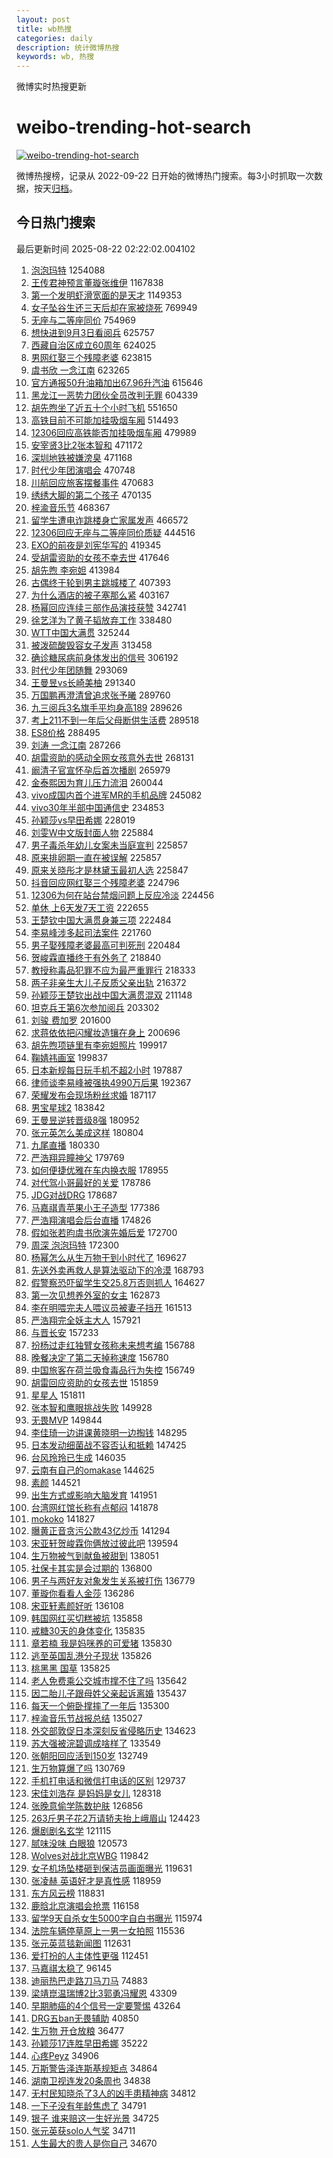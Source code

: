 ```yaml
---
layout: post
title: wb热搜
categories: daily
description: 统计微博热搜
keywords: wb, 热搜
---
```


微博实时热搜更新

# weibo-trending-hot-search

[![weibo-trending-hot-search](https://github.com/ameizi/weibo-trending-hot-search/actions/workflows/ci.yml/badge.svg)](https://github.com/ameizi/weibo-trending-hot-search/actions/workflows/ci.yml)

微博热搜榜，记录从 2022-09-22 日开始的微博热门搜索。每3小时抓取一次数据，按天[归档](./archives)。

## 今日热门搜索

<!-- BEGIN --> 
最后更新时间 2025-08-22 02:22:02.004102 
1. [泡泡玛特](https://s.weibo.com/weibo?q=%E6%B3%A1%E6%B3%A1%E7%8E%9B%E7%89%B9&t=31&band_rank=1&Refer=top) 1254088
1. [王传君神预言董璇张维伊](https://s.weibo.com/weibo?q=%23%E7%8E%8B%E4%BC%A0%E5%90%9B%E7%A5%9E%E9%A2%84%E8%A8%80%E8%91%A3%E7%92%87%E5%BC%A0%E7%BB%B4%E4%BC%8A%23&t=31&band_rank=1&Refer=top) 1167838
1. [第一个发明虾滑宽面的是天才](https://s.weibo.com/weibo?q=%E7%AC%AC%E4%B8%80%E4%B8%AA%E5%8F%91%E6%98%8E%E8%99%BE%E6%BB%91%E5%AE%BD%E9%9D%A2%E7%9A%84%E6%98%AF%E5%A4%A9%E6%89%8D&t=31&band_rank=1&Refer=top) 1149353
1. [女子坠谷生还三天后却在家被烧死](https://s.weibo.com/weibo?q=%23%E5%A5%B3%E5%AD%90%E5%9D%A0%E8%B0%B7%E7%94%9F%E8%BF%98%E4%B8%89%E5%A4%A9%E5%90%8E%E5%8D%B4%E5%9C%A8%E5%AE%B6%E8%A2%AB%E7%83%A7%E6%AD%BB%23&t=31&band_rank=2&Refer=top) 769949
1. [无座与二等座同价](https://s.weibo.com/weibo?q=%23%E6%97%A0%E5%BA%A7%E4%B8%8E%E4%BA%8C%E7%AD%89%E5%BA%A7%E5%90%8C%E4%BB%B7%23&t=31&band_rank=2&Refer=top) 754969
1. [想快进到9月3日看阅兵](https://s.weibo.com/weibo?q=%23%E6%83%B3%E5%BF%AB%E8%BF%9B%E5%88%B09%E6%9C%883%E6%97%A5%E7%9C%8B%E9%98%85%E5%85%B5%23&t=31&band_rank=3&Refer=top) 625757
1. [西藏自治区成立60周年](https://s.weibo.com/weibo?q=%23%E8%A5%BF%E8%97%8F%E8%87%AA%E6%B2%BB%E5%8C%BA%E6%88%90%E7%AB%8B60%E5%91%A8%E5%B9%B4%23&t=31&band_rank=3&Refer=top) 624025
1. [男网红娶三个残障老婆](https://s.weibo.com/weibo?q=%E7%94%B7%E7%BD%91%E7%BA%A2%E5%A8%B6%E4%B8%89%E4%B8%AA%E6%AE%8B%E9%9A%9C%E8%80%81%E5%A9%86&t=31&band_rank=4&Refer=top) 623815
1. [虞书欣 一念江南](https://s.weibo.com/weibo?q=%E8%99%9E%E4%B9%A6%E6%AC%A3%20%E4%B8%80%E5%BF%B5%E6%B1%9F%E5%8D%97&t=31&band_rank=4&Refer=top) 623265
1. [官方通报50升油箱加出67.96升汽油](https://s.weibo.com/weibo?q=%23%E5%AE%98%E6%96%B9%E9%80%9A%E6%8A%A550%E5%8D%87%E6%B2%B9%E7%AE%B1%E5%8A%A0%E5%87%BA67.96%E5%8D%87%E6%B1%BD%E6%B2%B9%23&t=31&band_rank=5&Refer=top) 615646
1. [黑龙江一恶势力团伙全员改判无罪](https://s.weibo.com/weibo?q=%23%E9%BB%91%E9%BE%99%E6%B1%9F%E4%B8%80%E6%81%B6%E5%8A%BF%E5%8A%9B%E5%9B%A2%E4%BC%99%E5%85%A8%E5%91%98%E6%94%B9%E5%88%A4%E6%97%A0%E7%BD%AA%23&t=31&band_rank=32&Refer=top) 604339
1. [胡先煦坐了近五十个小时飞机](https://s.weibo.com/weibo?q=%E8%83%A1%E5%85%88%E7%85%A6%E5%9D%90%E4%BA%86%E8%BF%91%E4%BA%94%E5%8D%81%E4%B8%AA%E5%B0%8F%E6%97%B6%E9%A3%9E%E6%9C%BA&t=31&band_rank=6&Refer=top) 551650
1. [高铁目前不可能加挂吸烟车厢](https://s.weibo.com/weibo?q=%23%E9%AB%98%E9%93%81%E7%9B%AE%E5%89%8D%E4%B8%8D%E5%8F%AF%E8%83%BD%E5%8A%A0%E6%8C%82%E5%90%B8%E7%83%9F%E8%BD%A6%E5%8E%A2%23&t=31&band_rank=7&Refer=top) 514493
1. [12306回应高铁能否加挂吸烟车厢](https://s.weibo.com/weibo?q=%2312306%E5%9B%9E%E5%BA%94%E9%AB%98%E9%93%81%E8%83%BD%E5%90%A6%E5%8A%A0%E6%8C%82%E5%90%B8%E7%83%9F%E8%BD%A6%E5%8E%A2%23&t=31&band_rank=8&Refer=top) 479989
1. [安宰贤3比2张本智和](https://s.weibo.com/weibo?q=%23%E5%AE%89%E5%AE%B0%E8%B4%A43%E6%AF%942%E5%BC%A0%E6%9C%AC%E6%99%BA%E5%92%8C%23&t=31&band_rank=6&Refer=top) 471172
1. [深圳地铁被嫌滂臭](https://s.weibo.com/weibo?q=%23%E6%B7%B1%E5%9C%B3%E5%9C%B0%E9%93%81%E8%A2%AB%E5%AB%8C%E6%BB%82%E8%87%AD%23&t=31&band_rank=2&Refer=top) 471168
1. [时代少年团演唱会](https://s.weibo.com/weibo?q=%E6%97%B6%E4%BB%A3%E5%B0%91%E5%B9%B4%E5%9B%A2%E6%BC%94%E5%94%B1%E4%BC%9A&t=31&band_rank=4&Refer=top) 470748
1. [川航回应旅客摆餐事件](https://s.weibo.com/weibo?q=%23%E5%B7%9D%E8%88%AA%E5%9B%9E%E5%BA%94%E6%97%85%E5%AE%A2%E6%91%86%E9%A4%90%E4%BA%8B%E4%BB%B6%23&t=31&band_rank=5&Refer=top) 470683
1. [绣绣大脚的第二个孩子](https://s.weibo.com/weibo?q=%23%E7%BB%A3%E7%BB%A3%E5%A4%A7%E8%84%9A%E7%9A%84%E7%AC%AC%E4%BA%8C%E4%B8%AA%E5%AD%A9%E5%AD%90%23&t=31&band_rank=7&Refer=top) 470135
1. [梓渝音乐节](https://s.weibo.com/weibo?q=%E6%A2%93%E6%B8%9D%E9%9F%B3%E4%B9%90%E8%8A%82&t=31&band_rank=8&Refer=top) 468367
1. [留学生遭电诈跳楼身亡家属发声](https://s.weibo.com/weibo?q=%23%E7%95%99%E5%AD%A6%E7%94%9F%E9%81%AD%E7%94%B5%E8%AF%88%E8%B7%B3%E6%A5%BC%E8%BA%AB%E4%BA%A1%E5%AE%B6%E5%B1%9E%E5%8F%91%E5%A3%B0%23&t=31&band_rank=9&Refer=top) 466572
1. [12306回应无座与二等座同价质疑](https://s.weibo.com/weibo?q=%2312306%E5%9B%9E%E5%BA%94%E6%97%A0%E5%BA%A7%E4%B8%8E%E4%BA%8C%E7%AD%89%E5%BA%A7%E5%90%8C%E4%BB%B7%E8%B4%A8%E7%96%91%23&t=31&band_rank=10&Refer=top) 444516
1. [EXO的前夜是刘宪华写的](https://s.weibo.com/weibo?q=EXO%E7%9A%84%E5%89%8D%E5%A4%9C%E6%98%AF%E5%88%98%E5%AE%AA%E5%8D%8E%E5%86%99%E7%9A%84&t=31&band_rank=9&Refer=top) 419345
1. [受胡雷资助的女孩不幸去世](https://s.weibo.com/weibo?q=%23%E5%8F%97%E8%83%A1%E9%9B%B7%E8%B5%84%E5%8A%A9%E7%9A%84%E5%A5%B3%E5%AD%A9%E4%B8%8D%E5%B9%B8%E5%8E%BB%E4%B8%96%23&t=31&band_rank=1&Refer=top) 417646
1. [胡先煦 李宛妲](https://s.weibo.com/weibo?q=%E8%83%A1%E5%85%88%E7%85%A6%20%E6%9D%8E%E5%AE%9B%E5%A6%B2&t=31&band_rank=11&Refer=top) 413984
1. [古偶终于轮到男主跳城楼了](https://s.weibo.com/weibo?q=%E5%8F%A4%E5%81%B6%E7%BB%88%E4%BA%8E%E8%BD%AE%E5%88%B0%E7%94%B7%E4%B8%BB%E8%B7%B3%E5%9F%8E%E6%A5%BC%E4%BA%86&t=31&band_rank=6&Refer=top) 407393
1. [为什么酒店的被子塞那么紧](https://s.weibo.com/weibo?q=%E4%B8%BA%E4%BB%80%E4%B9%88%E9%85%92%E5%BA%97%E7%9A%84%E8%A2%AB%E5%AD%90%E5%A1%9E%E9%82%A3%E4%B9%88%E7%B4%A7&t=31&band_rank=12&Refer=top) 403167
1. [杨幂回应连续三部作品演技获赞](https://s.weibo.com/weibo?q=%23%E6%9D%A8%E5%B9%82%E5%9B%9E%E5%BA%94%E8%BF%9E%E7%BB%AD%E4%B8%89%E9%83%A8%E4%BD%9C%E5%93%81%E6%BC%94%E6%8A%80%E8%8E%B7%E8%B5%9E%23&t=31&band_rank=10&Refer=top) 342741
1. [徐艺洋为了黄子韬放弃工作](https://s.weibo.com/weibo?q=%E5%BE%90%E8%89%BA%E6%B4%8B%E4%B8%BA%E4%BA%86%E9%BB%84%E5%AD%90%E9%9F%AC%E6%94%BE%E5%BC%83%E5%B7%A5%E4%BD%9C&t=31&band_rank=11&Refer=top) 338480
1. [WTT中国大满贯](https://s.weibo.com/weibo?q=WTT%E4%B8%AD%E5%9B%BD%E5%A4%A7%E6%BB%A1%E8%B4%AF&t=31&band_rank=12&Refer=top) 325244
1. [被泼硫酸毁容女子发声](https://s.weibo.com/weibo?q=%23%E8%A2%AB%E6%B3%BC%E7%A1%AB%E9%85%B8%E6%AF%81%E5%AE%B9%E5%A5%B3%E5%AD%90%E5%8F%91%E5%A3%B0%23&t=31&band_rank=13&Refer=top) 313458
1. [确诊糖尿病前身体发出的信号](https://s.weibo.com/weibo?q=%E7%A1%AE%E8%AF%8A%E7%B3%96%E5%B0%BF%E7%97%85%E5%89%8D%E8%BA%AB%E4%BD%93%E5%8F%91%E5%87%BA%E7%9A%84%E4%BF%A1%E5%8F%B7&t=31&band_rank=12&Refer=top) 306192
1. [时代少年团随舞](https://s.weibo.com/weibo?q=%E6%97%B6%E4%BB%A3%E5%B0%91%E5%B9%B4%E5%9B%A2%E9%9A%8F%E8%88%9E&t=31&band_rank=15&Refer=top) 293069
1. [王曼昱vs长崎美柚](https://s.weibo.com/weibo?q=%E7%8E%8B%E6%9B%BC%E6%98%B1vs%E9%95%BF%E5%B4%8E%E7%BE%8E%E6%9F%9A&t=31&band_rank=8&Refer=top) 291340
1. [万国鹏再澄清曾追求张予曦](https://s.weibo.com/weibo?q=%E4%B8%87%E5%9B%BD%E9%B9%8F%E5%86%8D%E6%BE%84%E6%B8%85%E6%9B%BE%E8%BF%BD%E6%B1%82%E5%BC%A0%E4%BA%88%E6%9B%A6&t=31&band_rank=13&Refer=top) 289760
1. [九三阅兵3名旗手平均身高189](https://s.weibo.com/weibo?q=%23%E4%B9%9D%E4%B8%89%E9%98%85%E5%85%B53%E5%90%8D%E6%97%97%E6%89%8B%E5%B9%B3%E5%9D%87%E8%BA%AB%E9%AB%98189%23&t=31&band_rank=14&Refer=top) 289626
1. [考上211不到一年后父母断供生活费](https://s.weibo.com/weibo?q=%23%E8%80%83%E4%B8%8A211%E4%B8%8D%E5%88%B0%E4%B8%80%E5%B9%B4%E5%90%8E%E7%88%B6%E6%AF%8D%E6%96%AD%E4%BE%9B%E7%94%9F%E6%B4%BB%E8%B4%B9%23&t=31&band_rank=15&Refer=top) 289518
1. [ES8价格](https://s.weibo.com/weibo?q=ES8%E4%BB%B7%E6%A0%BC&t=31&band_rank=16&Refer=top) 288495
1. [刘涛 一念江南](https://s.weibo.com/weibo?q=%E5%88%98%E6%B6%9B%20%E4%B8%80%E5%BF%B5%E6%B1%9F%E5%8D%97&t=31&band_rank=34&Refer=top) 287266
1. [胡雷资助的感动全网女孩意外去世](https://s.weibo.com/weibo?q=%23%E8%83%A1%E9%9B%B7%E8%B5%84%E5%8A%A9%E7%9A%84%E6%84%9F%E5%8A%A8%E5%85%A8%E7%BD%91%E5%A5%B3%E5%AD%A9%E6%84%8F%E5%A4%96%E5%8E%BB%E4%B8%96%23&t=31&band_rank=4&Refer=top) 268131
1. [阚清子官宣怀孕后首次播剧](https://s.weibo.com/weibo?q=%E9%98%9A%E6%B8%85%E5%AD%90%E5%AE%98%E5%AE%A3%E6%80%80%E5%AD%95%E5%90%8E%E9%A6%96%E6%AC%A1%E6%92%AD%E5%89%A7&t=31&band_rank=16&Refer=top) 265979
1. [金泰熙因为育儿压力流泪](https://s.weibo.com/weibo?q=%23%E9%87%91%E6%B3%B0%E7%86%99%E5%9B%A0%E4%B8%BA%E8%82%B2%E5%84%BF%E5%8E%8B%E5%8A%9B%E6%B5%81%E6%B3%AA%23&t=31&band_rank=18&Refer=top) 260044
1. [vivo成国内首个进军MR的手机品牌](https://s.weibo.com/weibo?q=%23vivo%E6%88%90%E5%9B%BD%E5%86%85%E9%A6%96%E4%B8%AA%E8%BF%9B%E5%86%9BMR%E7%9A%84%E6%89%8B%E6%9C%BA%E5%93%81%E7%89%8C%23&t=31&band_rank=17&Refer=top) 245082
1. [vivo30年半部中国通信史](https://s.weibo.com/weibo?q=%23vivo30%E5%B9%B4%E5%8D%8A%E9%83%A8%E4%B8%AD%E5%9B%BD%E9%80%9A%E4%BF%A1%E5%8F%B2%23&t=31&band_rank=18&Refer=top) 234853
1. [孙颖莎vs早田希娜](https://s.weibo.com/weibo?q=%E5%AD%99%E9%A2%96%E8%8E%8Evs%E6%97%A9%E7%94%B0%E5%B8%8C%E5%A8%9C&t=31&band_rank=9&Refer=top) 228019
1. [刘雯W中文版封面人物](https://s.weibo.com/weibo?q=%23%E5%88%98%E9%9B%AFW%E4%B8%AD%E6%96%87%E7%89%88%E5%B0%81%E9%9D%A2%E4%BA%BA%E7%89%A9%23&t=31&band_rank=19&Refer=top) 225884
1. [男子毒杀年幼儿女案未当庭宣判](https://s.weibo.com/weibo?q=%23%E7%94%B7%E5%AD%90%E6%AF%92%E6%9D%80%E5%B9%B4%E5%B9%BC%E5%84%BF%E5%A5%B3%E6%A1%88%E6%9C%AA%E5%BD%93%E5%BA%AD%E5%AE%A3%E5%88%A4%23&t=31&band_rank=20&Refer=top) 225857
1. [原来排卵期一直在被误解](https://s.weibo.com/weibo?q=%E5%8E%9F%E6%9D%A5%E6%8E%92%E5%8D%B5%E6%9C%9F%E4%B8%80%E7%9B%B4%E5%9C%A8%E8%A2%AB%E8%AF%AF%E8%A7%A3&t=31&band_rank=21&Refer=top) 225857
1. [原来关晓彤才是林黛玉最初人选](https://s.weibo.com/weibo?q=%E5%8E%9F%E6%9D%A5%E5%85%B3%E6%99%93%E5%BD%A4%E6%89%8D%E6%98%AF%E6%9E%97%E9%BB%9B%E7%8E%89%E6%9C%80%E5%88%9D%E4%BA%BA%E9%80%89&t=31&band_rank=22&Refer=top) 225847
1. [抖音回应网红娶三个残障老婆](https://s.weibo.com/weibo?q=%23%E6%8A%96%E9%9F%B3%E5%9B%9E%E5%BA%94%E7%BD%91%E7%BA%A2%E5%A8%B6%E4%B8%89%E4%B8%AA%E6%AE%8B%E9%9A%9C%E8%80%81%E5%A9%86%23&t=31&band_rank=13&Refer=top) 224796
1. [12306为何在站台禁烟问题上反应冷淡](https://s.weibo.com/weibo?q=%2312306%E4%B8%BA%E4%BD%95%E5%9C%A8%E7%AB%99%E5%8F%B0%E7%A6%81%E7%83%9F%E9%97%AE%E9%A2%98%E4%B8%8A%E5%8F%8D%E5%BA%94%E5%86%B7%E6%B7%A1%23&t=31&band_rank=23&Refer=top) 224456
1. [单休 上6天发7天工资](https://s.weibo.com/weibo?q=%E5%8D%95%E4%BC%91%20%E4%B8%8A6%E5%A4%A9%E5%8F%917%E5%A4%A9%E5%B7%A5%E8%B5%84&t=31&band_rank=15&Refer=top) 222655
1. [王楚钦中国大满贯身兼三项](https://s.weibo.com/weibo?q=%23%E7%8E%8B%E6%A5%9A%E9%92%A6%E4%B8%AD%E5%9B%BD%E5%A4%A7%E6%BB%A1%E8%B4%AF%E8%BA%AB%E5%85%BC%E4%B8%89%E9%A1%B9%23&t=31&band_rank=24&Refer=top) 222484
1. [李易峰涉多起司法案件](https://s.weibo.com/weibo?q=%23%E6%9D%8E%E6%98%93%E5%B3%B0%E6%B6%89%E5%A4%9A%E8%B5%B7%E5%8F%B8%E6%B3%95%E6%A1%88%E4%BB%B6%23&t=31&band_rank=16&Refer=top) 221760
1. [男子娶残障老婆最高可判死刑](https://s.weibo.com/weibo?q=%23%E7%94%B7%E5%AD%90%E5%A8%B6%E6%AE%8B%E9%9A%9C%E8%80%81%E5%A9%86%E6%9C%80%E9%AB%98%E5%8F%AF%E5%88%A4%E6%AD%BB%E5%88%91%23&t=31&band_rank=18&Refer=top) 220484
1. [贺峻霖直播终于有外务了](https://s.weibo.com/weibo?q=%E8%B4%BA%E5%B3%BB%E9%9C%96%E7%9B%B4%E6%92%AD%E7%BB%88%E4%BA%8E%E6%9C%89%E5%A4%96%E5%8A%A1%E4%BA%86&t=31&band_rank=19&Refer=top) 218840
1. [教授称毒品犯罪不应为最严重罪行](https://s.weibo.com/weibo?q=%23%E6%95%99%E6%8E%88%E7%A7%B0%E6%AF%92%E5%93%81%E7%8A%AF%E7%BD%AA%E4%B8%8D%E5%BA%94%E4%B8%BA%E6%9C%80%E4%B8%A5%E9%87%8D%E7%BD%AA%E8%A1%8C%23&t=31&band_rank=20&Refer=top) 218333
1. [两子非亲生大儿子反质父亲出轨](https://s.weibo.com/weibo?q=%23%E4%B8%A4%E5%AD%90%E9%9D%9E%E4%BA%B2%E7%94%9F%E5%A4%A7%E5%84%BF%E5%AD%90%E5%8F%8D%E8%B4%A8%E7%88%B6%E4%BA%B2%E5%87%BA%E8%BD%A8%23&t=31&band_rank=25&Refer=top) 216372
1. [孙颖莎王楚钦出战中国大满贯混双](https://s.weibo.com/weibo?q=%23%E5%AD%99%E9%A2%96%E8%8E%8E%E7%8E%8B%E6%A5%9A%E9%92%A6%E5%87%BA%E6%88%98%E4%B8%AD%E5%9B%BD%E5%A4%A7%E6%BB%A1%E8%B4%AF%E6%B7%B7%E5%8F%8C%23&t=31&band_rank=26&Refer=top) 211148
1. [坦克兵王第6次参加阅兵](https://s.weibo.com/weibo?q=%23%E5%9D%A6%E5%85%8B%E5%85%B5%E7%8E%8B%E7%AC%AC6%E6%AC%A1%E5%8F%82%E5%8A%A0%E9%98%85%E5%85%B5%23&t=31&band_rank=22&Refer=top) 203302
1. [刘骏 费加罗](https://s.weibo.com/weibo?q=%E5%88%98%E9%AA%8F%20%E8%B4%B9%E5%8A%A0%E7%BD%97&t=31&band_rank=23&Refer=top) 201600
1. [求蒋依依把闪耀妆造镶在身上](https://s.weibo.com/weibo?q=%23%E6%B1%82%E8%92%8B%E4%BE%9D%E4%BE%9D%E6%8A%8A%E9%97%AA%E8%80%80%E5%A6%86%E9%80%A0%E9%95%B6%E5%9C%A8%E8%BA%AB%E4%B8%8A%23&t=31&band_rank=20&Refer=top) 200696
1. [胡先煦项链里有李宛妲照片](https://s.weibo.com/weibo?q=%E8%83%A1%E5%85%88%E7%85%A6%E9%A1%B9%E9%93%BE%E9%87%8C%E6%9C%89%E6%9D%8E%E5%AE%9B%E5%A6%B2%E7%85%A7%E7%89%87&t=31&band_rank=24&Refer=top) 199917
1. [鞠婧祎画室](https://s.weibo.com/weibo?q=%23%E9%9E%A0%E5%A9%A7%E7%A5%8E%E7%94%BB%E5%AE%A4%23&t=31&band_rank=22&Refer=top) 199837
1. [日本新规每日玩手机不超2小时](https://s.weibo.com/weibo?q=%E6%97%A5%E6%9C%AC%E6%96%B0%E8%A7%84%E6%AF%8F%E6%97%A5%E7%8E%A9%E6%89%8B%E6%9C%BA%E4%B8%8D%E8%B6%852%E5%B0%8F%E6%97%B6&t=31&band_rank=23&Refer=top) 197887
1. [律师谈李易峰被强执4990万后果](https://s.weibo.com/weibo?q=%23%E5%BE%8B%E5%B8%88%E8%B0%88%E6%9D%8E%E6%98%93%E5%B3%B0%E8%A2%AB%E5%BC%BA%E6%89%A74990%E4%B8%87%E5%90%8E%E6%9E%9C%23&t=31&band_rank=24&Refer=top) 192367
1. [荣耀发布会现场粉丝求婚](https://s.weibo.com/weibo?q=%23%E8%8D%A3%E8%80%80%E5%8F%91%E5%B8%83%E4%BC%9A%E7%8E%B0%E5%9C%BA%E7%B2%89%E4%B8%9D%E6%B1%82%E5%A9%9A%23&t=31&band_rank=25&Refer=top) 187117
1. [男宝星球2](https://s.weibo.com/weibo?q=%23%E7%94%B7%E5%AE%9D%E6%98%9F%E7%90%832%23&t=31&band_rank=26&Refer=top) 183842
1. [王曼昱逆转晋级8强](https://s.weibo.com/weibo?q=%23%E7%8E%8B%E6%9B%BC%E6%98%B1%E9%80%86%E8%BD%AC%E6%99%8B%E7%BA%A78%E5%BC%BA%23&t=31&band_rank=25&Refer=top) 180952
1. [张元英怎么美成这样](https://s.weibo.com/weibo?q=%E5%BC%A0%E5%85%83%E8%8B%B1%E6%80%8E%E4%B9%88%E7%BE%8E%E6%88%90%E8%BF%99%E6%A0%B7&t=31&band_rank=26&Refer=top) 180804
1. [九尾直播](https://s.weibo.com/weibo?q=%E4%B9%9D%E5%B0%BE%E7%9B%B4%E6%92%AD&t=31&band_rank=27&Refer=top) 180330
1. [严浩翔异瞳神父](https://s.weibo.com/weibo?q=%E4%B8%A5%E6%B5%A9%E7%BF%94%E5%BC%82%E7%9E%B3%E7%A5%9E%E7%88%B6&t=31&band_rank=27&Refer=top) 179769
1. [如何便捷优雅在车内换衣服](https://s.weibo.com/weibo?q=%23%E5%A6%82%E4%BD%95%E4%BE%BF%E6%8D%B7%E4%BC%98%E9%9B%85%E5%9C%A8%E8%BD%A6%E5%86%85%E6%8D%A2%E8%A1%A3%E6%9C%8D%23&t=31&band_rank=28&Refer=top) 178955
1. [对代驾小哥最好的关爱](https://s.weibo.com/weibo?q=%23%E5%AF%B9%E4%BB%A3%E9%A9%BE%E5%B0%8F%E5%93%A5%E6%9C%80%E5%A5%BD%E7%9A%84%E5%85%B3%E7%88%B1%23&t=31&band_rank=29&Refer=top) 178786
1. [JDG对战DRG](https://s.weibo.com/weibo?q=%23JDG%E5%AF%B9%E6%88%98DRG%23&t=31&band_rank=30&Refer=top) 178687
1. [马嘉祺青苹果小王子造型](https://s.weibo.com/weibo?q=%E9%A9%AC%E5%98%89%E7%A5%BA%E9%9D%92%E8%8B%B9%E6%9E%9C%E5%B0%8F%E7%8E%8B%E5%AD%90%E9%80%A0%E5%9E%8B&t=31&band_rank=31&Refer=top) 177386
1. [严浩翔演唱会后台直播](https://s.weibo.com/weibo?q=%23%E4%B8%A5%E6%B5%A9%E7%BF%94%E6%BC%94%E5%94%B1%E4%BC%9A%E5%90%8E%E5%8F%B0%E7%9B%B4%E6%92%AD%23&t=31&band_rank=28&Refer=top) 174826
1. [假如张若昀虞书欣演先婚后爱](https://s.weibo.com/weibo?q=%E5%81%87%E5%A6%82%E5%BC%A0%E8%8B%A5%E6%98%80%E8%99%9E%E4%B9%A6%E6%AC%A3%E6%BC%94%E5%85%88%E5%A9%9A%E5%90%8E%E7%88%B1&t=31&band_rank=27&Refer=top) 172700
1. [周深 泡泡玛特](https://s.weibo.com/weibo?q=%E5%91%A8%E6%B7%B1%20%E6%B3%A1%E6%B3%A1%E7%8E%9B%E7%89%B9&t=31&band_rank=32&Refer=top) 172300
1. [杨幂怎么从生万物干到小时代了](https://s.weibo.com/weibo?q=%E6%9D%A8%E5%B9%82%E6%80%8E%E4%B9%88%E4%BB%8E%E7%94%9F%E4%B8%87%E7%89%A9%E5%B9%B2%E5%88%B0%E5%B0%8F%E6%97%B6%E4%BB%A3%E4%BA%86&t=31&band_rank=28&Refer=top) 169627
1. [先送外卖再救人是算法驱动下的冷漠](https://s.weibo.com/weibo?q=%23%E5%85%88%E9%80%81%E5%A4%96%E5%8D%96%E5%86%8D%E6%95%91%E4%BA%BA%E6%98%AF%E7%AE%97%E6%B3%95%E9%A9%B1%E5%8A%A8%E4%B8%8B%E7%9A%84%E5%86%B7%E6%BC%A0%23&t=31&band_rank=30&Refer=top) 168793
1. [假警察恐吓留学生交25.8万否则抓人](https://s.weibo.com/weibo?q=%23%E5%81%87%E8%AD%A6%E5%AF%9F%E6%81%90%E5%90%93%E7%95%99%E5%AD%A6%E7%94%9F%E4%BA%A425.8%E4%B8%87%E5%90%A6%E5%88%99%E6%8A%93%E4%BA%BA%23&t=31&band_rank=33&Refer=top) 164627
1. [第一次见想养外室的女主](https://s.weibo.com/weibo?q=%E7%AC%AC%E4%B8%80%E6%AC%A1%E8%A7%81%E6%83%B3%E5%85%BB%E5%A4%96%E5%AE%A4%E7%9A%84%E5%A5%B3%E4%B8%BB&t=31&band_rank=34&Refer=top) 162873
1. [李在明喂完夫人喂议员被妻子挡开](https://s.weibo.com/weibo?q=%23%E6%9D%8E%E5%9C%A8%E6%98%8E%E5%96%82%E5%AE%8C%E5%A4%AB%E4%BA%BA%E5%96%82%E8%AE%AE%E5%91%98%E8%A2%AB%E5%A6%BB%E5%AD%90%E6%8C%A1%E5%BC%80%23&t=31&band_rank=31&Refer=top) 161513
1. [严浩翔完全妖主大人](https://s.weibo.com/weibo?q=%E4%B8%A5%E6%B5%A9%E7%BF%94%E5%AE%8C%E5%85%A8%E5%A6%96%E4%B8%BB%E5%A4%A7%E4%BA%BA&t=31&band_rank=33&Refer=top) 157921
1. [与晋长安](https://s.weibo.com/weibo?q=%E4%B8%8E%E6%99%8B%E9%95%BF%E5%AE%89&t=31&band_rank=29&Refer=top) 157233
1. [扮杨过走红独臂女孩称未来想考编](https://s.weibo.com/weibo?q=%23%E6%89%AE%E6%9D%A8%E8%BF%87%E8%B5%B0%E7%BA%A2%E7%8B%AC%E8%87%82%E5%A5%B3%E5%AD%A9%E7%A7%B0%E6%9C%AA%E6%9D%A5%E6%83%B3%E8%80%83%E7%BC%96%23&t=31&band_rank=30&Refer=top) 156788
1. [晚餐决定了第二天掉称速度](https://s.weibo.com/weibo?q=%E6%99%9A%E9%A4%90%E5%86%B3%E5%AE%9A%E4%BA%86%E7%AC%AC%E4%BA%8C%E5%A4%A9%E6%8E%89%E7%A7%B0%E9%80%9F%E5%BA%A6&t=31&band_rank=31&Refer=top) 156780
1. [中国旅客在荷兰吸食毒品行为失控](https://s.weibo.com/weibo?q=%23%E4%B8%AD%E5%9B%BD%E6%97%85%E5%AE%A2%E5%9C%A8%E8%8D%B7%E5%85%B0%E5%90%B8%E9%A3%9F%E6%AF%92%E5%93%81%E8%A1%8C%E4%B8%BA%E5%A4%B1%E6%8E%A7%23&t=31&band_rank=32&Refer=top) 156749
1. [胡雷回应资助的女孩去世](https://s.weibo.com/weibo?q=%23%E8%83%A1%E9%9B%B7%E5%9B%9E%E5%BA%94%E8%B5%84%E5%8A%A9%E7%9A%84%E5%A5%B3%E5%AD%A9%E5%8E%BB%E4%B8%96%23&t=31&band_rank=6&Refer=top) 151859
1. [星星人](https://s.weibo.com/weibo?q=%E6%98%9F%E6%98%9F%E4%BA%BA&t=31&band_rank=35&Refer=top) 151811
1. [张本智和鹰眼挑战失败](https://s.weibo.com/weibo?q=%23%E5%BC%A0%E6%9C%AC%E6%99%BA%E5%92%8C%E9%B9%B0%E7%9C%BC%E6%8C%91%E6%88%98%E5%A4%B1%E8%B4%A5%23&t=31&band_rank=36&Refer=top) 149928
1. [无畏MVP](https://s.weibo.com/weibo?q=%E6%97%A0%E7%95%8FMVP&t=31&band_rank=37&Refer=top) 149844
1. [李佳琦一边讲课黄晓明一边掏钱](https://s.weibo.com/weibo?q=%E6%9D%8E%E4%BD%B3%E7%90%A6%E4%B8%80%E8%BE%B9%E8%AE%B2%E8%AF%BE%E9%BB%84%E6%99%93%E6%98%8E%E4%B8%80%E8%BE%B9%E6%8E%8F%E9%92%B1&t=31&band_rank=38&Refer=top) 148295
1. [日本发动细菌战不容否认和抵赖](https://s.weibo.com/weibo?q=%23%E6%97%A5%E6%9C%AC%E5%8F%91%E5%8A%A8%E7%BB%86%E8%8F%8C%E6%88%98%E4%B8%8D%E5%AE%B9%E5%90%A6%E8%AE%A4%E5%92%8C%E6%8A%B5%E8%B5%96%23&t=31&band_rank=33&Refer=top) 147425
1. [台风玲玲已生成](https://s.weibo.com/weibo?q=%23%E5%8F%B0%E9%A3%8E%E7%8E%B2%E7%8E%B2%E5%B7%B2%E7%94%9F%E6%88%90%23&t=31&band_rank=34&Refer=top) 146035
1. [云南有自己的omakase](https://s.weibo.com/weibo?q=%E4%BA%91%E5%8D%97%E6%9C%89%E8%87%AA%E5%B7%B1%E7%9A%84omakase&t=31&band_rank=35&Refer=top) 144625
1. [素颜](https://s.weibo.com/weibo?q=%E7%B4%A0%E9%A2%9C&t=31&band_rank=39&Refer=top) 144521
1. [出生方式或影响大脑发育](https://s.weibo.com/weibo?q=%E5%87%BA%E7%94%9F%E6%96%B9%E5%BC%8F%E6%88%96%E5%BD%B1%E5%93%8D%E5%A4%A7%E8%84%91%E5%8F%91%E8%82%B2&t=31&band_rank=40&Refer=top) 141951
1. [台湾网红馆长称有点郁闷](https://s.weibo.com/weibo?q=%E5%8F%B0%E6%B9%BE%E7%BD%91%E7%BA%A2%E9%A6%86%E9%95%BF%E7%A7%B0%E6%9C%89%E7%82%B9%E9%83%81%E9%97%B7&t=31&band_rank=41&Refer=top) 141878
1. [mokoko](https://s.weibo.com/weibo?q=mokoko&t=31&band_rank=42&Refer=top) 141827
1. [曝黄正音贪污公款43亿炒币](https://s.weibo.com/weibo?q=%23%E6%9B%9D%E9%BB%84%E6%AD%A3%E9%9F%B3%E8%B4%AA%E6%B1%A1%E5%85%AC%E6%AC%BE43%E4%BA%BF%E7%82%92%E5%B8%81%23&t=31&band_rank=36&Refer=top) 141294
1. [宋亚轩贺峻霖你俩放过彼此吧](https://s.weibo.com/weibo?q=%E5%AE%8B%E4%BA%9A%E8%BD%A9%E8%B4%BA%E5%B3%BB%E9%9C%96%E4%BD%A0%E4%BF%A9%E6%94%BE%E8%BF%87%E5%BD%BC%E6%AD%A4%E5%90%A7&t=31&band_rank=35&Refer=top) 139594
1. [生万物被气到献鱼被甜到](https://s.weibo.com/weibo?q=%E7%94%9F%E4%B8%87%E7%89%A9%E8%A2%AB%E6%B0%94%E5%88%B0%E7%8C%AE%E9%B1%BC%E8%A2%AB%E7%94%9C%E5%88%B0&t=31&band_rank=36&Refer=top) 138051
1. [社保卡其实是会过期的](https://s.weibo.com/weibo?q=%E7%A4%BE%E4%BF%9D%E5%8D%A1%E5%85%B6%E5%AE%9E%E6%98%AF%E4%BC%9A%E8%BF%87%E6%9C%9F%E7%9A%84&t=31&band_rank=37&Refer=top) 136800
1. [男子与两好友对象发生关系被打伤](https://s.weibo.com/weibo?q=%23%E7%94%B7%E5%AD%90%E4%B8%8E%E4%B8%A4%E5%A5%BD%E5%8F%8B%E5%AF%B9%E8%B1%A1%E5%8F%91%E7%94%9F%E5%85%B3%E7%B3%BB%E8%A2%AB%E6%89%93%E4%BC%A4%23&t=31&band_rank=37&Refer=top) 136779
1. [董璇你看看人金莎](https://s.weibo.com/weibo?q=%23%E8%91%A3%E7%92%87%E4%BD%A0%E7%9C%8B%E7%9C%8B%E4%BA%BA%E9%87%91%E8%8E%8E%23&t=31&band_rank=38&Refer=top) 136286
1. [宋亚轩素颜好听](https://s.weibo.com/weibo?q=%23%E5%AE%8B%E4%BA%9A%E8%BD%A9%E7%B4%A0%E9%A2%9C%E5%A5%BD%E5%90%AC%23&t=31&band_rank=44&Refer=top) 136108
1. [韩国网红买切糕被坑](https://s.weibo.com/weibo?q=%E9%9F%A9%E5%9B%BD%E7%BD%91%E7%BA%A2%E4%B9%B0%E5%88%87%E7%B3%95%E8%A2%AB%E5%9D%91&t=31&band_rank=38&Refer=top) 135858
1. [戒糖30天的身体变化](https://s.weibo.com/weibo?q=%E6%88%92%E7%B3%9630%E5%A4%A9%E7%9A%84%E8%BA%AB%E4%BD%93%E5%8F%98%E5%8C%96&t=31&band_rank=39&Refer=top) 135835
1. [章若楠 我是妈咪养的可爱猪](https://s.weibo.com/weibo?q=%E7%AB%A0%E8%8B%A5%E6%A5%A0%20%E6%88%91%E6%98%AF%E5%A6%88%E5%92%AA%E5%85%BB%E7%9A%84%E5%8F%AF%E7%88%B1%E7%8C%AA&t=31&band_rank=40&Refer=top) 135830
1. [逃至英国乱港分子现状](https://s.weibo.com/weibo?q=%E9%80%83%E8%87%B3%E8%8B%B1%E5%9B%BD%E4%B9%B1%E6%B8%AF%E5%88%86%E5%AD%90%E7%8E%B0%E7%8A%B6&t=31&band_rank=41&Refer=top) 135826
1. [桃黑黑 国草](https://s.weibo.com/weibo?q=%E6%A1%83%E9%BB%91%E9%BB%91%20%E5%9B%BD%E8%8D%89&t=31&band_rank=42&Refer=top) 135825
1. [老人免费乘公交城市撑不住了吗](https://s.weibo.com/weibo?q=%23%E8%80%81%E4%BA%BA%E5%85%8D%E8%B4%B9%E4%B9%98%E5%85%AC%E4%BA%A4%E5%9F%8E%E5%B8%82%E6%92%91%E4%B8%8D%E4%BD%8F%E4%BA%86%E5%90%97%23&t=31&band_rank=39&Refer=top) 135642
1. [因二胎儿子跟母姓父亲起诉离婚](https://s.weibo.com/weibo?q=%23%E5%9B%A0%E4%BA%8C%E8%83%8E%E5%84%BF%E5%AD%90%E8%B7%9F%E6%AF%8D%E5%A7%93%E7%88%B6%E4%BA%B2%E8%B5%B7%E8%AF%89%E7%A6%BB%E5%A9%9A%23&t=31&band_rank=45&Refer=top) 135437
1. [每天一个俯卧撑摔了一年后](https://s.weibo.com/weibo?q=%E6%AF%8F%E5%A4%A9%E4%B8%80%E4%B8%AA%E4%BF%AF%E5%8D%A7%E6%92%91%E6%91%94%E4%BA%86%E4%B8%80%E5%B9%B4%E5%90%8E&t=31&band_rank=46&Refer=top) 135300
1. [梓渝音乐节战报总结](https://s.weibo.com/weibo?q=%23%E6%A2%93%E6%B8%9D%E9%9F%B3%E4%B9%90%E8%8A%82%E6%88%98%E6%8A%A5%E6%80%BB%E7%BB%93%23&t=31&band_rank=41&Refer=top) 135027
1. [外交部敦促日本深刻反省侵略历史](https://s.weibo.com/weibo?q=%23%E5%A4%96%E4%BA%A4%E9%83%A8%E6%95%A6%E4%BF%83%E6%97%A5%E6%9C%AC%E6%B7%B1%E5%88%BB%E5%8F%8D%E7%9C%81%E4%BE%B5%E7%95%A5%E5%8E%86%E5%8F%B2%23&t=31&band_rank=43&Refer=top) 134623
1. [苏大强被浣碧调成啥样了](https://s.weibo.com/weibo?q=%E8%8B%8F%E5%A4%A7%E5%BC%BA%E8%A2%AB%E6%B5%A3%E7%A2%A7%E8%B0%83%E6%88%90%E5%95%A5%E6%A0%B7%E4%BA%86&t=31&band_rank=44&Refer=top) 133549
1. [张朝阳回应活到150岁](https://s.weibo.com/weibo?q=%23%E5%BC%A0%E6%9C%9D%E9%98%B3%E5%9B%9E%E5%BA%94%E6%B4%BB%E5%88%B0150%E5%B2%81%23&t=31&band_rank=45&Refer=top) 132749
1. [生万物算爆了吗](https://s.weibo.com/weibo?q=%23%E7%94%9F%E4%B8%87%E7%89%A9%E7%AE%97%E7%88%86%E4%BA%86%E5%90%97%23&t=31&band_rank=42&Refer=top) 130769
1. [手机打电话和微信打电话的区别](https://s.weibo.com/weibo?q=%E6%89%8B%E6%9C%BA%E6%89%93%E7%94%B5%E8%AF%9D%E5%92%8C%E5%BE%AE%E4%BF%A1%E6%89%93%E7%94%B5%E8%AF%9D%E7%9A%84%E5%8C%BA%E5%88%AB&t=31&band_rank=46&Refer=top) 129737
1. [宋佳刘浩存 是妈妈是女儿](https://s.weibo.com/weibo?q=%E5%AE%8B%E4%BD%B3%E5%88%98%E6%B5%A9%E5%AD%98%20%E6%98%AF%E5%A6%88%E5%A6%88%E6%98%AF%E5%A5%B3%E5%84%BF&t=31&band_rank=43&Refer=top) 128318
1. [张晚意偷学陈数护肤](https://s.weibo.com/weibo?q=%23%E5%BC%A0%E6%99%9A%E6%84%8F%E5%81%B7%E5%AD%A6%E9%99%88%E6%95%B0%E6%8A%A4%E8%82%A4%23&t=31&band_rank=44&Refer=top) 126856
1. [263斤男子花2万请轿夫抬上峨眉山](https://s.weibo.com/weibo?q=%23263%E6%96%A4%E7%94%B7%E5%AD%90%E8%8A%B12%E4%B8%87%E8%AF%B7%E8%BD%BF%E5%A4%AB%E6%8A%AC%E4%B8%8A%E5%B3%A8%E7%9C%89%E5%B1%B1%23&t=31&band_rank=47&Refer=top) 124423
1. [爆剧剧名玄学](https://s.weibo.com/weibo?q=%E7%88%86%E5%89%A7%E5%89%A7%E5%90%8D%E7%8E%84%E5%AD%A6&t=31&band_rank=47&Refer=top) 121115
1. [腻味没味 白眼狼](https://s.weibo.com/weibo?q=%E8%85%BB%E5%91%B3%E6%B2%A1%E5%91%B3%20%E7%99%BD%E7%9C%BC%E7%8B%BC&t=31&band_rank=48&Refer=top) 120573
1. [Wolves对战北京WBG](https://s.weibo.com/weibo?q=Wolves%E5%AF%B9%E6%88%98%E5%8C%97%E4%BA%ACWBG&t=31&band_rank=49&Refer=top) 119842
1. [女子机场坠楼砸到保洁员画面曝光](https://s.weibo.com/weibo?q=%23%E5%A5%B3%E5%AD%90%E6%9C%BA%E5%9C%BA%E5%9D%A0%E6%A5%BC%E7%A0%B8%E5%88%B0%E4%BF%9D%E6%B4%81%E5%91%98%E7%94%BB%E9%9D%A2%E6%9B%9D%E5%85%89%23&t=31&band_rank=46&Refer=top) 119631
1. [张凌赫 英语好才是真性感](https://s.weibo.com/weibo?q=%E5%BC%A0%E5%87%8C%E8%B5%AB%20%E8%8B%B1%E8%AF%AD%E5%A5%BD%E6%89%8D%E6%98%AF%E7%9C%9F%E6%80%A7%E6%84%9F&t=31&band_rank=47&Refer=top) 118959
1. [东方风云榜](https://s.weibo.com/weibo?q=%E4%B8%9C%E6%96%B9%E9%A3%8E%E4%BA%91%E6%A6%9C&t=31&band_rank=48&Refer=top) 118831
1. [鹿晗北京演唱会抢票](https://s.weibo.com/weibo?q=%E9%B9%BF%E6%99%97%E5%8C%97%E4%BA%AC%E6%BC%94%E5%94%B1%E4%BC%9A%E6%8A%A2%E7%A5%A8&t=31&band_rank=49&Refer=top) 116158
1. [留学9天自杀女生5000字自白书曝光](https://s.weibo.com/weibo?q=%23%E7%95%99%E5%AD%A69%E5%A4%A9%E8%87%AA%E6%9D%80%E5%A5%B3%E7%94%9F5000%E5%AD%97%E8%87%AA%E7%99%BD%E4%B9%A6%E6%9B%9D%E5%85%89%23&t=31&band_rank=48&Refer=top) 115974
1. [法院车辆停草原上一男一女拍照](https://s.weibo.com/weibo?q=%23%E6%B3%95%E9%99%A2%E8%BD%A6%E8%BE%86%E5%81%9C%E8%8D%89%E5%8E%9F%E4%B8%8A%E4%B8%80%E7%94%B7%E4%B8%80%E5%A5%B3%E6%8B%8D%E7%85%A7%23&t=31&band_rank=50&Refer=top) 115536
1. [张元英蓝毯新闻图](https://s.weibo.com/weibo?q=%E5%BC%A0%E5%85%83%E8%8B%B1%E8%93%9D%E6%AF%AF%E6%96%B0%E9%97%BB%E5%9B%BE&t=31&band_rank=49&Refer=top) 112631
1. [爱打扮的人主体性更强](https://s.weibo.com/weibo?q=%E7%88%B1%E6%89%93%E6%89%AE%E7%9A%84%E4%BA%BA%E4%B8%BB%E4%BD%93%E6%80%A7%E6%9B%B4%E5%BC%BA&t=31&band_rank=50&Refer=top) 112451
1. [马嘉祺太稳了](https://s.weibo.com/weibo?q=%23%E9%A9%AC%E5%98%89%E7%A5%BA%E5%A4%AA%E7%A8%B3%E4%BA%86%23&t=31&band_rank=8&Refer=top) 96145
1. [迪丽热巴走路刀马刀马](https://s.weibo.com/weibo?q=%23%E8%BF%AA%E4%B8%BD%E7%83%AD%E5%B7%B4%E8%B5%B0%E8%B7%AF%E5%88%80%E9%A9%AC%E5%88%80%E9%A9%AC%23&t=31&band_rank=12&Refer=top) 74883
1. [梁靖崑温瑞博2比3郭勇冯耀恩](https://s.weibo.com/weibo?q=%23%E6%A2%81%E9%9D%96%E5%B4%91%E6%B8%A9%E7%91%9E%E5%8D%9A2%E6%AF%943%E9%83%AD%E5%8B%87%E5%86%AF%E8%80%80%E6%81%A9%23&t=31&band_rank=20&Refer=top) 43309
1. [早期肺癌的4个信号一定要警惕](https://s.weibo.com/weibo?q=%23%E6%97%A9%E6%9C%9F%E8%82%BA%E7%99%8C%E7%9A%844%E4%B8%AA%E4%BF%A1%E5%8F%B7%E4%B8%80%E5%AE%9A%E8%A6%81%E8%AD%A6%E6%83%95%23&t=31&band_rank=21&Refer=top) 43264
1. [DRG五ban无畏辅助](https://s.weibo.com/weibo?q=%23DRG%E4%BA%94ban%E6%97%A0%E7%95%8F%E8%BE%85%E5%8A%A9%23&t=31&band_rank=24&Refer=top) 40850
1. [生万物 开仓放粮](https://s.weibo.com/weibo?q=%E7%94%9F%E4%B8%87%E7%89%A9%20%E5%BC%80%E4%BB%93%E6%94%BE%E7%B2%AE&t=31&band_rank=29&Refer=top) 36477
1. [孙颖莎17连胜早田希娜](https://s.weibo.com/weibo?q=%23%E5%AD%99%E9%A2%96%E8%8E%8E17%E8%BF%9E%E8%83%9C%E6%97%A9%E7%94%B0%E5%B8%8C%E5%A8%9C%23&t=31&band_rank=32&Refer=top) 35222
1. [心疼Peyz](https://s.weibo.com/weibo?q=%23%E5%BF%83%E7%96%BCPeyz%23&t=31&band_rank=33&Refer=top) 34906
1. [万斯警告泽连斯基规矩点](https://s.weibo.com/weibo?q=%23%E4%B8%87%E6%96%AF%E8%AD%A6%E5%91%8A%E6%B3%BD%E8%BF%9E%E6%96%AF%E5%9F%BA%E8%A7%84%E7%9F%A9%E7%82%B9%23&t=31&band_rank=36&Refer=top) 34864
1. [湖南卫视连发20条周也](https://s.weibo.com/weibo?q=%E6%B9%96%E5%8D%97%E5%8D%AB%E8%A7%86%E8%BF%9E%E5%8F%9120%E6%9D%A1%E5%91%A8%E4%B9%9F&t=31&band_rank=38&Refer=top) 34838
1. [无村民知晓杀了3人的凶手患精神病](https://s.weibo.com/weibo?q=%23%E6%97%A0%E6%9D%91%E6%B0%91%E7%9F%A5%E6%99%93%E6%9D%80%E4%BA%863%E4%BA%BA%E7%9A%84%E5%87%B6%E6%89%8B%E6%82%A3%E7%B2%BE%E7%A5%9E%E7%97%85%23&t=31&band_rank=39&Refer=top) 34812
1. [一下子没有年龄焦虑了](https://s.weibo.com/weibo?q=%E4%B8%80%E4%B8%8B%E5%AD%90%E6%B2%A1%E6%9C%89%E5%B9%B4%E9%BE%84%E7%84%A6%E8%99%91%E4%BA%86&t=31&band_rank=40&Refer=top) 34791
1. [银子 谁来赔这一生好光景](https://s.weibo.com/weibo?q=%E9%93%B6%E5%AD%90%20%E8%B0%81%E6%9D%A5%E8%B5%94%E8%BF%99%E4%B8%80%E7%94%9F%E5%A5%BD%E5%85%89%E6%99%AF&t=31&band_rank=44&Refer=top) 34725
1. [张元英获solo人气奖](https://s.weibo.com/weibo?q=%23%E5%BC%A0%E5%85%83%E8%8B%B1%E8%8E%B7solo%E4%BA%BA%E6%B0%94%E5%A5%96%23&t=31&band_rank=45&Refer=top) 34711
1. [人生最大的贵人是你自己](https://s.weibo.com/weibo?q=%23%E4%BA%BA%E7%94%9F%E6%9C%80%E5%A4%A7%E7%9A%84%E8%B4%B5%E4%BA%BA%E6%98%AF%E4%BD%A0%E8%87%AA%E5%B7%B1%23&t=31&band_rank=48&Refer=top) 34670
<!-- END -->

